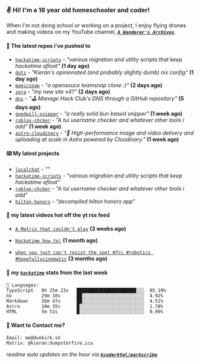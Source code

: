 ### ✌️ Hi! I'm a 16 year old homeschooler and coder!

When I'm not doing school or working on a project, I enjoy flying drones and making videos on my YouTube channel, [**_`A Wanderer's Archives`_**](https://youtube.com/@wanderer.archives).

#### 👷 The latest repos i've pushed to

- [`hackatime-scripts`](https://github.com/kcoderhtml/hackatime-scripts) - _"various migration and utility scripts that keep hackatime afloat"_ **(1 day ago)**
- [`dots`](https://github.com/kcoderhtml/dots) - _"Kieran's opinionated (and probably slightly dumb) nix config"_ **(1 day ago)**
- [`magicsnap`](https://github.com/kcoderhtml/magicsnap) - _"a opensouce teamsnap clone :)"_ **(2 days ago)**
- [`zera`](https://github.com/kcoderhtml/zera) - _"my new site v4?"_ **(2 days ago)**
- [`dns`](https://github.com/hackclub/dns) - _"🕹 Manage Hack Club's DNS through a GitHub repository"_ **(5 days ago)**
- [`goodwill-snipper`](https://github.com/kcoderhtml/goodwill-snipper) - _"a really solid bun based snipper"_ **(1 week ago)**
- [`roblox-chcker`](https://github.com/kcoderhtml/roblox-chcker) - _"A tui username checker and whatever other tools i add"_ **(1 week ago)**
- [`astro-cloudinary`](https://github.com/cloudinary-community/astro-cloudinary) - _"🚀 High-performance image and video delivery and uploading at scale in Astro powered by Cloudinary."_ **(1 week ago)**

#### ⌨️ My latest projects

- [`localchat`](https://github.com/kcoderhtml/localchat) - _""_
- [`hackatime-scripts`](https://github.com/kcoderhtml/hackatime-scripts) - _"various migration and utility scripts that keep hackatime afloat"_
- [`roblox-chcker`](https://github.com/kcoderhtml/roblox-chcker) - _"A tui username checker and whatever other tools i add"_
- [`hilton-honors`](https://github.com/kcoderhtml/hilton-honors) - _"decompiled hilton honors app"_

#### 🍿 my latest videos hot off the yt rss feed

- [`A Matrix that couldn't play`](https://www.youtube.com/watch?v=NodwjZF7uZw) **(3 weeks ago)**

- [`Hackatime how to!`](https://www.youtube.com/watch?v=eKoD9yyr1To) **(1 month ago)**

- [`when you just can't resist the spot #frc #robotics #hopefullycinematic`](https://www.youtube.com/watch?v=Y7SZ_TDleGM) **(3 months ago)**



#### 📡 my [_`hackatime`_](https://waka.hackclub.com) stats from the last week

```text
💾 Languages:
TypeScript   8h 25m 23s   ██████████████████████░░░  85.19%
Go           29m 10s      ██░░░░░░░░░░░░░░░░░░░░░░░  4.92%
Markdown     26m 47s      ██░░░░░░░░░░░░░░░░░░░░░░░  4.51%
Astro        10m 35s      █░░░░░░░░░░░░░░░░░░░░░░░░  1.78%
HTML         5m 51s       █░░░░░░░░░░░░░░░░░░░░░░░░  0.99%
```

#### 📮 Want to Contact me?

```text
Email: me@dunkirk.sh
Matrix: @kieran:dumpsterfire.icu
```

_readme auto updates on the hour via [**`kcoderhtml/markscribe`**](https://github.com/kcoderhtml/markscribe)_
